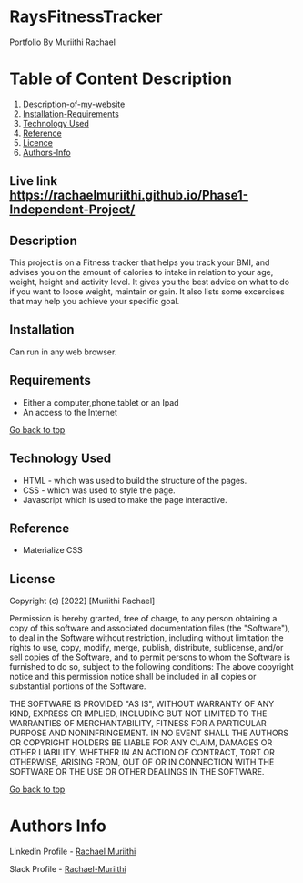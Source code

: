 # RaysFitnessTracker
Portfolio By Muriithi Rachael 
# Table of Content Description 

1. [Description-of-my-website](#More-details-about-the-project)
2. [Installation-Requirements]()
3. [Technology Used](#Explains-the-tools-used)
4. [Reference]()
5. [Licence]()
6. [Authors-Info]()
   
## Live link  https://rachaelmuriithi.github.io/Phase1-Independent-Project/
## Description
This project is on a Fitness tracker that helps you track your BMI, and advises you on the amount of calories to intake in relation to your age, weight, height and activity level. It gives you the best advice on what to do if you want to loose weight, maintain or gain. It also lists some excercises that may help you achieve your specific goal.
## Installation
Can run in any web browser.
## Requirements
* Either a computer,phone,tablet or an Ipad
* An access to the Internet

[Go back to top](go-back-to-top)

## Technology Used
* HTML - which was used to build the structure of the pages.
* CSS - which was used to style the page.
* Javascript which is used to make the page interactive.

## Reference
* Materialize CSS

## License
Copyright (c) [2022] [Muriithi Rachael]

Permission is hereby granted, free of charge, to any person obtaining a copy of this software and associated documentation files (the "Software"), to deal in the Software without restriction, including without limitation the rights to use, copy, modify, merge, publish, distribute, sublicense, and/or sell copies of the Software, and to permit persons to whom the Software is furnished to do so, subject to the following conditions:
The above copyright notice and this permission notice shall be included in all copies or substantial portions of the Software.

THE SOFTWARE IS PROVIDED "AS IS", WITHOUT WARRANTY OF ANY KIND, EXPRESS OR IMPLIED, INCLUDING BUT NOT LIMITED TO THE WARRANTIES OF MERCHANTABILITY, FITNESS FOR A PARTICULAR PURPOSE AND NONINFRINGEMENT. IN NO EVENT SHALL THE AUTHORS OR COPYRIGHT HOLDERS BE LIABLE FOR ANY CLAIM, DAMAGES OR OTHER LIABILITY, WHETHER IN AN ACTION OF CONTRACT, TORT OR OTHERWISE, ARISING FROM, OUT OF OR IN CONNECTION WITH THE SOFTWARE OR THE USE OR OTHER DEALINGS IN THE SOFTWARE.

[Go back to top](Go-Back-to-top)

# Authors Info
Linkedin Profile - [Rachael Muriithi]()

Slack Profile - [Rachael-Muriithi]()


 






